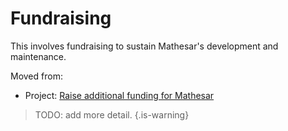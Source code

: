 # Fundraising

This involves fundraising to sustain Mathesar's development and maintenance.

Moved from:

- Project: [Raise additional funding for Mathesar](/projects/funding)

> TODO: add more detail.
{.is-warning}

